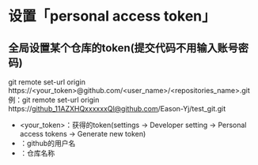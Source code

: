 # 设置「personal access token」

## 全局设置某个仓库的token(提交代码不用输入账号密码)

git remote set-url origin https://<your_token>@github.com/<user_name>/<repositories_name>.git例：git remote set-url origin https://github_11AZXHQxxxxxxQl@github.com/Eason-Yj/test_git.git

- <your_token>：获得的token(settings -> Developer setting -> Personal access tokens -> Generate new token)
- <USERNAME>：github的用户名
- <REPO>：仓库名称
